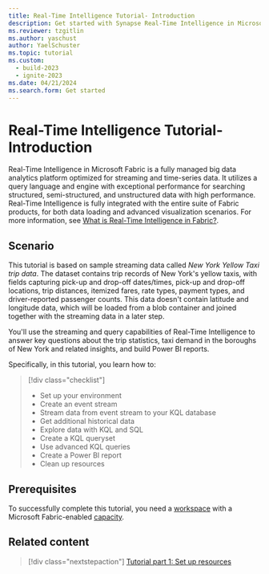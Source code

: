 ```yaml
---
title: Real-Time Intelligence Tutorial- Introduction
description: Get started with Synapse Real-Time Intelligence in Microsoft Fabric.
ms.reviewer: tzgitlin
ms.author: yaschust
author: YaelSchuster
ms.topic: tutorial
ms.custom:
  - build-2023
  - ignite-2023
ms.date: 04/21/2024
ms.search.form: Get started
---
```


# Real-Time Intelligence Tutorial- Introduction

Real-Time Intelligence in Microsoft Fabric is a fully managed big data analytics platform optimized for streaming and time-series data. It utilizes a query language and engine with exceptional performance for searching structured, semi-structured, and unstructured data with high performance. Real-Time Intelligence is fully integrated with the entire suite of Fabric products, for both data loading and advanced visualization scenarios. For more information, see [What is Real-Time Intelligence in Fabric?](overview.md).

## Scenario

This tutorial is based on sample streaming data called *New York Yellow Taxi trip data*. The dataset contains trip records of New York's yellow taxis, with fields capturing pick-up and drop-off dates/times, pick-up and drop-off locations, trip distances, itemized fares, rate types, payment types, and driver-reported passenger counts. This data doesn't contain latitude and longitude data, which will be loaded from a blob container and joined together with the streaming data in a later step.

You'll use the streaming and query capabilities of Real-Time Intelligence to answer key questions about the trip statistics, taxi demand in the boroughs of New York and related insights, and build Power BI reports.

Specifically, in this tutorial, you learn how to:

> [!div class="checklist"]
>
> * Set up your environment
> * Create an event stream
> * Stream data from event stream to your KQL database
> * Get additional historical data
> * Explore data with KQL and SQL
> * Create a KQL queryset
> * Use advanced KQL queries
> * Create a Power BI report
> * Clean up resources

## Prerequisites

To successfully complete this tutorial, you need a [workspace](../get-started/create-workspaces.md) with a Microsoft Fabric-enabled [capacity](../enterprise/licenses.md#capacity).

## Related content

> [!div class="nextstepaction"]
> [Tutorial part 1: Set up resources](tutorial-1-resources.md)
